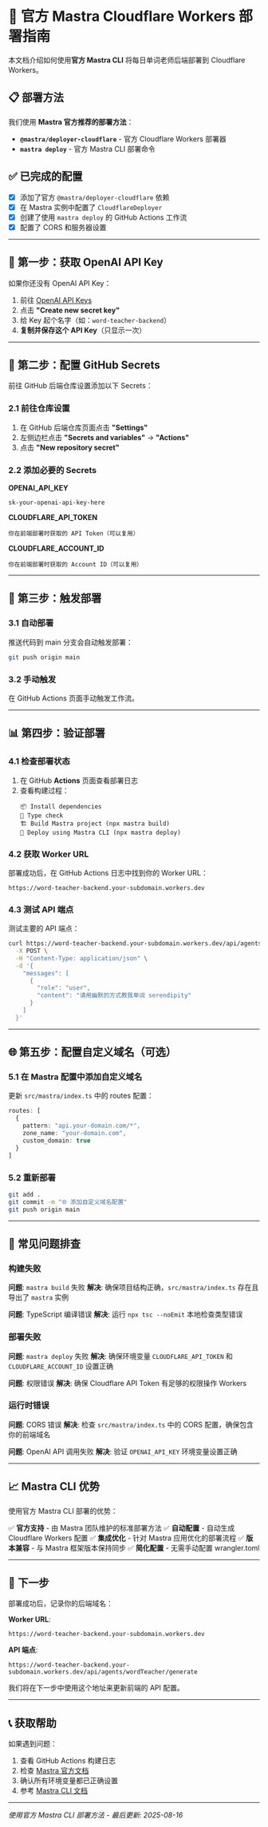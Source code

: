 # 🚀 官方 Mastra Cloudflare Workers 部署指南

本文档介绍如何使用**官方 Mastra CLI** 将每日单词老师后端部署到 Cloudflare Workers。

## 📋 部署方法

我们使用 **Mastra 官方推荐的部署方法**：
- **`@mastra/deployer-cloudflare`** - 官方 Cloudflare Workers 部署器
- **`mastra deploy`** - 官方 Mastra CLI 部署命令

## ✅ 已完成的配置

- [x] 添加了官方 `@mastra/deployer-cloudflare` 依赖
- [x] 在 Mastra 实例中配置了 `CloudflareDeployer`
- [x] 创建了使用 `mastra deploy` 的 GitHub Actions 工作流
- [x] 配置了 CORS 和服务器设置

---

## 🔑 第一步：获取 OpenAI API Key

如果你还没有 OpenAI API Key：

1. 前往 [OpenAI API Keys](https://platform.openai.com/api-keys)
2. 点击 **"Create new secret key"**
3. 给 Key 起个名字（如：`word-teacher-backend`）
4. **复制并保存这个 API Key**（只显示一次）

---

## 🔧 第二步：配置 GitHub Secrets

前往 GitHub 后端仓库设置添加以下 Secrets：

### 2.1 前往仓库设置
1. 在 GitHub 后端仓库页面点击 **"Settings"**
2. 左侧边栏点击 **"Secrets and variables"** → **"Actions"**
3. 点击 **"New repository secret"**

### 2.2 添加必要的 Secrets

**OPENAI_API_KEY**
```
sk-your-openai-api-key-here
```

**CLOUDFLARE_API_TOKEN**
```
你在前端部署时获取的 API Token（可以复用）
```

**CLOUDFLARE_ACCOUNT_ID**
```
你在前端部署时获取的 Account ID（可以复用）
```

---

## 🚀 第三步：触发部署

### 3.1 自动部署

推送代码到 main 分支会自动触发部署：

```bash
git push origin main
```

### 3.2 手动触发

在 GitHub Actions 页面手动触发工作流。

---

## 📊 第四步：验证部署

### 4.1 检查部署状态

1. 在 GitHub **Actions** 页面查看部署日志
2. 查看构建过程：
   ```
   📦 Install dependencies
   🔧 Type check  
   🏗️ Build Mastra project (npx mastra build)
   🚀 Deploy using Mastra CLI (npx mastra deploy)
   ```

### 4.2 获取 Worker URL

部署成功后，在 GitHub Actions 日志中找到你的 Worker URL：

```
https://word-teacher-backend.your-subdomain.workers.dev
```

### 4.3 测试 API 端点

测试主要的 API 端点：

```bash
curl https://word-teacher-backend.your-subdomain.workers.dev/api/agents/wordTeacher/generate \
  -X POST \
  -H "Content-Type: application/json" \
  -d '{
    "messages": [
      {
        "role": "user", 
        "content": "请用幽默的方式教我单词 serendipity"
      }
    ]
  }'
```

---

## 🌐 第五步：配置自定义域名（可选）

### 5.1 在 Mastra 配置中添加自定义域名

更新 `src/mastra/index.ts` 中的 routes 配置：

```typescript
routes: [
  {
    pattern: "api.your-domain.com/*",
    zone_name: "your-domain.com",
    custom_domain: true
  }
]
```

### 5.2 重新部署

```bash
git add .
git commit -m "🌐 添加自定义域名配置"
git push origin main
```

---

## 🔧 常见问题排查

### 构建失败

**问题**: `mastra build` 失败
**解决**: 确保项目结构正确，`src/mastra/index.ts` 存在且导出了 `mastra` 实例

**问题**: TypeScript 编译错误
**解决**: 运行 `npx tsc --noEmit` 本地检查类型错误

### 部署失败

**问题**: `mastra deploy` 失败
**解决**: 确保环境变量 `CLOUDFLARE_API_TOKEN` 和 `CLOUDFLARE_ACCOUNT_ID` 设置正确

**问题**: 权限错误
**解决**: 确保 Cloudflare API Token 有足够的权限操作 Workers

### 运行时错误

**问题**: CORS 错误
**解决**: 检查 `src/mastra/index.ts` 中的 CORS 配置，确保包含你的前端域名

**问题**: OpenAI API 调用失败
**解决**: 验证 `OPENAI_API_KEY` 环境变量设置正确

---

## 📈 Mastra CLI 优势

使用官方 Mastra CLI 部署的优势：

✅ **官方支持** - 由 Mastra 团队维护的标准部署方法
✅ **自动配置** - 自动生成 Cloudflare Workers 配置
✅ **集成优化** - 针对 Mastra 应用优化的部署流程
✅ **版本兼容** - 与 Mastra 框架版本保持同步
✅ **简化配置** - 无需手动配置 wrangler.toml

---

## 🎯 下一步

部署成功后，记录你的后端域名：

**Worker URL**:
```
https://word-teacher-backend.your-subdomain.workers.dev
```

**API 端点**:
```
https://word-teacher-backend.your-subdomain.workers.dev/api/agents/wordTeacher/generate
```

我们将在下一步中使用这个地址来更新前端的 API 配置。

---

## 📞 获取帮助

如果遇到问题：

1. 查看 GitHub Actions 构建日志
2. 检查 [Mastra 官方文档](https://mastra.ai/en/docs/deployment/serverless-platforms/cloudflare-deployer)
3. 确认所有环境变量都已正确设置
4. 参考 [Mastra CLI 文档](https://mastra.ai/en/reference/cli/deploy)

---

*使用官方 Mastra CLI 部署方法 - 最后更新: 2025-08-16*
